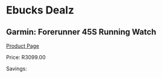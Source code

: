
# Ebucks Dealz
## Garmin: Forerunner 45S Running Watch
[Product Page](https://www.ebucks.com/web/shop/productSelected.do?prodId=535458217&catId=872270976)

Price: R3099.00

Savings: 


	